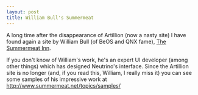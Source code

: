 ```yaml
---
layout: post
title: William Bull's Summermeat
---
```


A long time after the disappearance of Artillion (now a nasty site) I have found again a site by William Bull (of BeOS and QNX fame), <a title="Coming Soon: The Summermeat Inn" href="http://www.summermeat.net/">The Summermeat Inn</a>.

If you don't know of William's work, he's an expert UI developer (among other things) which has designed Neutrino's interface. Since the Artillion site is no longer (and, if you read this, William, I really miss it) you can see some samples of his impressive work at <a href="http://www.summermeat.net/topics/samples/">http://www.summermeat.net/topics/samples/</a>
